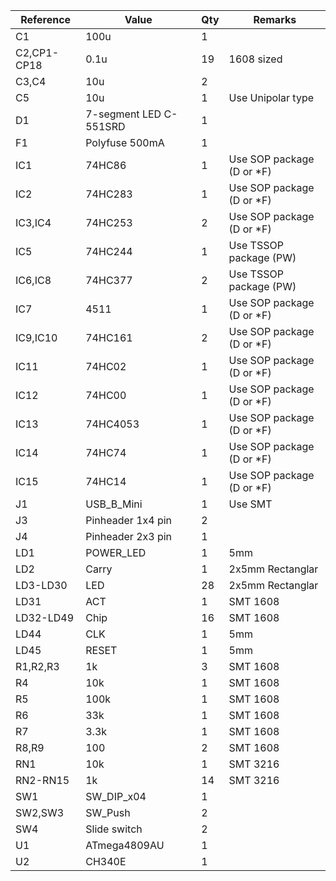 | Reference   | Value                  | Qty | Remarks                   |
| ----------- | ---------------------- | --- | ------------------------- |
| C1          | 100u                   | 1   |                           |
| C2,CP1-CP18 | 0.1u                   | 19  | 1608 sized                |
| C3,C4       | 10u                    | 2   |                           |
| C5          | 10u                    | 1   | Use Unipolar type         |
| D1          | 7-segment LED C-551SRD | 1   |                           |
| F1          | Polyfuse 500mA         | 1   |                           |
| IC1         | 74HC86                 | 1   | Use SOP package (D or *F) |
| IC2         | 74HC283                | 1   | Use SOP package (D or *F) |
| IC3,IC4     | 74HC253                | 2   | Use SOP package (D or *F) |
| IC5         | 74HC244                | 1   | Use TSSOP package (PW)    |
| IC6,IC8     | 74HC377                | 2   | Use TSSOP package (PW)    |
| IC7         | 4511                   | 1   | Use SOP package (D or *F) |
| IC9,IC10    | 74HC161                | 2   | Use SOP package (D or *F) |
| IC11        | 74HC02                 | 1   | Use SOP package (D or *F) |
| IC12        | 74HC00                 | 1   | Use SOP package (D or *F) |
| IC13        | 74HC4053               | 1   | Use SOP package (D or *F) |
| IC14        | 74HC74                 | 1   | Use SOP package (D or *F) |
| IC15        | 74HC14                 | 1   | Use SOP package (D or *F) |
| J1          | USB_B_Mini             | 1   | Use SMT                   |
| J3          | Pinheader 1x4 pin      | 2   |                           |
| J4          | Pinheader 2x3 pin      | 1   |                           |
| LD1         | POWER_LED              | 1   | 5mm                       |
| LD2         | Carry                  | 1   | 2x5mm Rectanglar          |
| LD3-LD30    | LED                    | 28  | 2x5mm Rectanglar          |
| LD31        | ACT                    | 1   | SMT 1608                  |
| LD32-LD49   | Chip                   | 16  | SMT 1608                  |
| LD44        | CLK                    | 1   | 5mm                       |
| LD45        | RESET                  | 1   | 5mm                       |
| R1,R2,R3    | 1k                     | 3   | SMT 1608                  |
| R4          | 10k                    | 1   | SMT 1608                  |
| R5          | 100k                   | 1   | SMT 1608                  |
| R6          | 33k                    | 1   | SMT 1608                  |
| R7          | 3.3k                   | 1   | SMT 1608                  |
| R8,R9       | 100                    | 2   | SMT 1608                  |
| RN1         | 10k                    | 1   | SMT 3216                  |
| RN2-RN15    | 1k                     | 14  | SMT 3216                  |
| SW1         | SW_DIP_x04             | 1   |                           |
| SW2,SW3     | SW_Push                | 2   |                           |
| SW4         | Slide switch           | 2   |                           |
| U1          | ATmega4809AU           | 1   |                           |
| U2          | CH340E                 | 1   |                           |